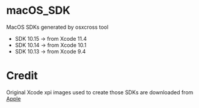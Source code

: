 # macOS_SDK
MacOS SDKs generated by osxcross tool

- SDK 10.15 -> from Xcode 11.4 
- SDK 10.14 -> from Xcode 10.1
- SDK 10.13 -> from Xcode 9.4


# Credit

Original Xcode xpi images used to create those SDKs are downloaded from [Apple](https://developer.apple.com/download/all/) 

